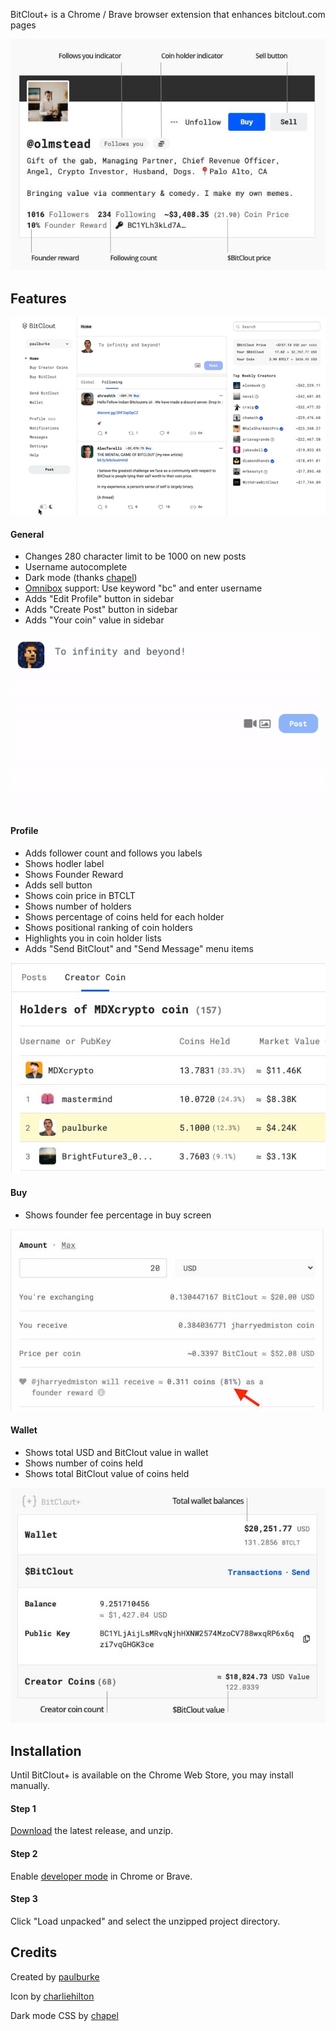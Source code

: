 BitClout+ is a Chrome / Brave browser extension that enhances bitclout.com pages

![Profile enhancments](assets/screenshots/bitclout-plus-profile@2x.jpg)

## Features

![General enhancments](assets/screenshots/bitclout-plus-dark.gif)

#### General
- Changes 280 character limit to be 1000 on new posts
- Username autocomplete
- Dark mode (thanks [chapel](https://github.com/chapel/bitclout-darkmode))
- [Omnibox](https://developer.chrome.com/docs/extensions/reference/omnibox/) support: Use keyword "bc" and enter username
- Adds "Edit Profile" button in sidebar
- Adds "Create Post" button in sidebar
- Adds "Your coin" value in sidebar

![General enhancments](assets/screenshots/bitclout-plus-autocomplete.gif)

#### Profile
- Adds follower count and follows you labels
- Shows hodler label
- Shows Founder Reward
- Adds sell button
- Shows coin price in BTCLT
- Shows number of holders
- Shows percentage of coins held for each holder
- Shows positional ranking of coin holders
- Highlights you in coin holder lists
- Adds "Send BitClout" and "Send Message" menu items

![Holder list enhancments](assets/screenshots/bitclout-plus-holders@2x.jpg)

#### Buy
- Shows founder fee percentage in buy screen

![Profile enhancments](assets/screenshots/bitclout-plus-buy@2x.jpg)

#### Wallet
- Shows total USD and BitClout value in wallet
- Shows number of coins held
- Shows total BitClout value of coins held

![Profile enhancments](assets/screenshots/bitclout-plus-wallet@2x.jpg)

## Installation

Until BitClout+ is available on the Chrome Web Store, you may install manually.

#### Step 1

[Download](https://github.com/iPaulPro/BitCloutPlus/releases/download/v0.5.0/bitcloutplus-0.5.0.zip) the latest release, and unzip.

#### Step 2

Enable [developer mode](https://developer.chrome.com/docs/extensions/mv2/faq/#faq-dev-01) in Chrome or Brave.

#### Step 3

Click "Load unpacked" and select the unzipped project directory.

## Credits

Created by [paulburke](https://bitclout.com/u/paulburke)

Icon by [charliehilton](https://bitclout.com/u/charliehilton)

Dark mode CSS by [chapel](https://bitclout.com/u/lepahc)
